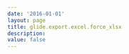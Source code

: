 ```yaml
---
date: '2016-01-01'
layout: page
title: glide.export.excel.force_xlsx
description:  
value: false
---
```

